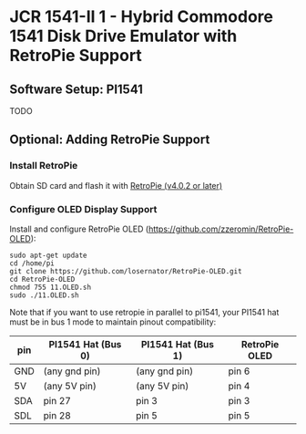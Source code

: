 # JCR 1541-II 1 - Hybrid Commodore 1541 Disk Drive Emulator with RetroPie Support

## Software Setup: PI1541

TODO

## Optional: Adding RetroPie Support

### Install RetroPie

Obtain SD card and flash it with [RetroPie (v4.0.2 or later)](https://retropie.org.uk/)

### Configure OLED Display Support

Install and configure RetroPie OLED (https://github.com/zzeromin/RetroPie-OLED):

    sudo apt-get update
    cd /home/pi
    git clone https://github.com/losernator/RetroPie-OLED.git
    cd RetroPie-OLED
    chmod 755 11.OLED.sh
    sudo ./11.OLED.sh

Note that if you want to use retropie in parallel to pi1541, your PI1541 hat
must be in bus 1 mode to maintain pinout compatibility:

| pin             | PI1541 Hat (Bus 0) | PI1541 Hat (Bus 1) | RetroPie OLED |
|-----------------|--------------------|--------------------|---------------|
| GND             | (any gnd pin)      | (any gnd pin)      | pin 6         |
| 5V              | (any 5V pin)       | (any 5V pin)       | pin 4         |
| SDA             | pin 27             | pin 3              | pin 3         |
| SDL             | pin 28             | pin 5              | pin 5         |
